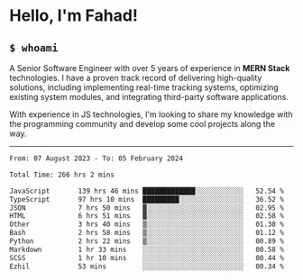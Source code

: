 <h1>Hello, I'm Fahad!</h1>

<h2><code>$ whoami</code></h2>

A Senior Software Engineer with over 5 years of experience in **MERN Stack** technologies. I have a proven track record of delivering high-quality solutions, including implementing real-time tracking systems, optimizing existing system modules, and integrating third-party software applications.

With experience in JS technologies, I'm looking to share my knowledge with the programming community and develop some cool projects along the way.

---

<!--START_SECTION:waka-->

```txt
From: 07 August 2023 - To: 05 February 2024

Total Time: 266 hrs 2 mins

JavaScript       139 hrs 46 mins █████████████░░░░░░░░░░░░   52.54 %
TypeScript       97 hrs 10 mins  █████████░░░░░░░░░░░░░░░░   36.52 %
JSON             7 hrs 50 mins   ▓░░░░░░░░░░░░░░░░░░░░░░░░   02.95 %
HTML             6 hrs 51 mins   ▓░░░░░░░░░░░░░░░░░░░░░░░░   02.58 %
Other            3 hrs 40 mins   ▒░░░░░░░░░░░░░░░░░░░░░░░░   01.38 %
Bash             2 hrs 58 mins   ▒░░░░░░░░░░░░░░░░░░░░░░░░   01.12 %
Python           2 hrs 22 mins   ▒░░░░░░░░░░░░░░░░░░░░░░░░   00.89 %
Markdown         1 hr 33 mins    ░░░░░░░░░░░░░░░░░░░░░░░░░   00.58 %
SCSS             1 hr 10 mins    ░░░░░░░░░░░░░░░░░░░░░░░░░   00.44 %
Ezhil            53 mins         ░░░░░░░░░░░░░░░░░░░░░░░░░   00.34 %
```

<!--END_SECTION:waka-->

<!--
**heyFahad/heyFahad** is a ✨ _special_ ✨ repository because its `README.md` (this file) appears on your GitHub profile.

Here are some ideas to get you started:

- 🔭 I’m currently working on ...
- 🌱 I’m currently learning ...
- 👯 I’m looking to collaborate on ...
- 🤔 I’m looking for help with ...
- 💬 Ask me about ...
- 📫 How to reach me: ...
- 😄 Pronouns: ...
- ⚡ Fun fact: ...
-->
